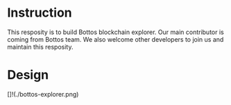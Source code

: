 # Instruction

  This resposity is to build Bottos blockchain explorer. Our main contributor is coming from Bottos team. We also welcome other developers to join us and maintain this resposity.

# Design

[]!(./bottos-explorer.png)
